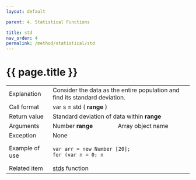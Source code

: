```yaml
---
layout: default

parent: 4. Statistical Functions

title: std
nav_order: 4
permalink: /method/statistical/std
---
```




# {{ page.title }}

<table>
  <tr>
    <td>Explanation</td>
    <td colspan="2">Consider the data as the entire population and find its standard deviation.</td>
  </tr>
  <tr>
    <td>Call format</td>
    <td colspan="2">var s = std ( <b>range</b> )</td>
  </tr>
  <tr>
    <td>Return value</td>
    <td colspan="2">Standard deviation of data within <b>range</b></td>
  </tr>  
  <tr>
    <td>Arguments</td>
    <td>Number <b>range</b></td>
    <td>Array object name</td>
  </tr>
  <tr>
    <td>Exception</td>
    <td colspan="2">None</td>
  </tr>
  <tr>
    <td>Example of use</td>
    <td colspan="2"><code><pre>var arr = new Number [20];
for (var n = 0; n <arr.Length; n ++) {
    arr [n] = int (rand () * 10);
    print (arr [n], "");
}
print (std  (arr), "￥ n");</pre></code></td>
  </tr>
  <tr>
    <td>Related item</td>
    <td colspan="2"><a href="/method/statistical/stds">stds</a> function</td>
  </tr>
</table>




